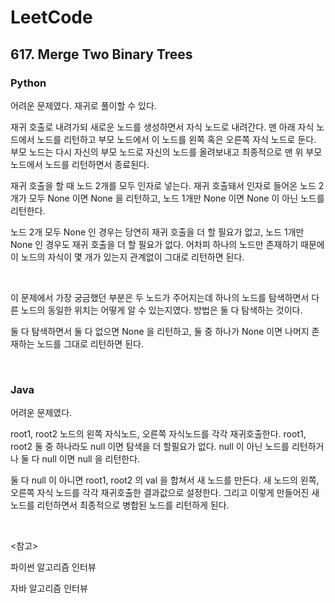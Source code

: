 # LeetCode

## 617. Merge Two Binary Trees

### Python

어려운 문제였다. 재귀로 풀이할 수 있다.

재귀 호출로 내려가되 새로운 노드를 생성하면서 자식 노드로 내려간다. 맨 아래 자식 노드에서 노드를 리턴하고 부모 노드에서 이 노드를 왼쪽 혹은 오른쪽 자식 노드로 둔다. 부모 노드는 다시 자신의 부모 노드로 자신의 노드를 올려보내고 최종적으로 맨 위 부모 노드에서 노드를 리턴하면서 종료된다.

재귀 호출을 할 때 노드 2개를 모두 인자로 넣는다. 재귀 호출돼서 인자로 들어온 노드 2개가 모두 None 이면 None 을 리턴하고, 노드 1개만 None 이면 None 이 아닌 노드를 리턴한다. 

노드 2개 모두 None 인 경우는 당연히 재귀 호출을 더 할 필요가 없고, 노드 1개만 None 인 경우도 재귀 호출을 더 할 필요가 없다. 어차피 하나의 노드만 존재하기 때문에 이 노드의 자식이 몇 개가 있는지 관계없이 그대로 리턴하면 된다.

<br>

이 문제에서 가장 궁금했던 부분은 두 노드가 주어지는데 하나의 노드를 탐색하면서 다른 노드의 동일한 위치는 어떻게 알 수 있는지였다. 방법은 둘 다 탐색하는 것이다.

둘 다 탐색하면서 둘 다 없으면 None 을 리턴하고, 둘 중 하나가 None 이면 나머지 존재하는 노드를 그대로 리턴하면 된다.

<br>

### Java

어려운 문제였다.

root1, root2 노드의 왼쪽 자식노드, 오른쪽 자식노드를 각각 재귀호출한다. root1, root2 둘 중 하나라도 null 이면 탐색을 더 할필요가 없다. null 이 아닌 노드를 리턴하거나 둘 다 null 이면 null 을 리턴한다.

둘 다 null 이 아니면 root1, root2 의 val 을 합쳐서 새 노드를 만든다. 새 노드의 왼쪽, 오른쪽 자식 노드를 각각 재귀호출한 결과값으로 설정한다. 그리고 이렇게 만들어진 새 노드를 리턴하면서 최종적으로 병합된 노드를 리턴하게 된다.

<br>

<참고>

파이썬 알고리즘 인터뷰

자바 알고리즘 인터뷰

